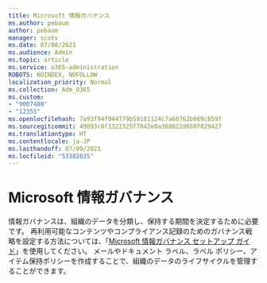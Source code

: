 ```yaml
---
title: Microsoft 情報ガバナンス
ms.author: pebaum
author: pebaum
manager: scotv
ms.date: 07/08/2021
ms.audience: Admin
ms.topic: article
ms.service: o365-administration
ROBOTS: NOINDEX, NOFOLLOW
localization_priority: Normal
ms.collection: Adm_O365
ms.custom:
- "9007400"
- "12355"
ms.openlocfilehash: 7a93f94f044779b59181124c7a60762b669c859f
ms.sourcegitcommit: 49093c0f1322325f7042e0a368022d650f029427
ms.translationtype: HT
ms.contentlocale: ja-JP
ms.lasthandoff: 07/09/2021
ms.locfileid: "53382035"
---
```

# <a name="microsoft-information-governance"></a>Microsoft 情報ガバナンス

情報ガバナンスは、組織のデータを分類し、保持する期間を決定するために必要です。 再利用可能なコンテンツやコンプライアンス記録のためのガバナンス戦略を設定する方法については、「[Microsoft 情報ガバナンス セットアップ ガイド](https://admin.microsoft.com/AdminPortal/Home#/modernonboarding/migsetupguide)」を使用してください。 メールやドキュメント ラベル、ラベル ポリシー、アイテム保持ポリシーを作成することで、組織のデータのライフサイクルを管理することができます。

